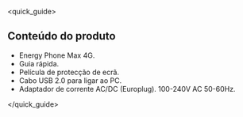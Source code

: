 <quick_guide>

## Conteúdo do produto

*	Energy Phone Max 4G.
*	Guia rápida.
*	Película de protecção de ecrã.
*	Cabo USB 2.0 para ligar ao PC.
*	Adaptador de corrente AC/DC (Europlug). 100-240V AC 50-60Hz.

</quick_guide>
